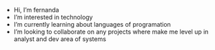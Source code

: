 -  Hi, I’m fernanda
-  I’m interested in technology
-  I’m currently learning about languages of programation
-  I’m looking to collaborate on any projects where make me level up in analyst and dev area of systems
